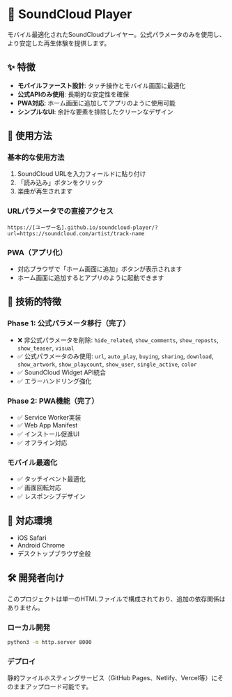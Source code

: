 # 🎵 SoundCloud Player

モバイル最適化されたSoundCloudプレイヤー。公式パラメータのみを使用し、より安定した再生体験を提供します。

## ✨ 特徴

- **モバイルファースト設計**: タッチ操作とモバイル画面に最適化
- **公式APIのみ使用**: 長期的な安定性を確保
- **PWA対応**: ホーム画面に追加してアプリのように使用可能
- **シンプルなUI**: 余計な要素を排除したクリーンなデザイン

## 🚀 使用方法

### 基本的な使用方法
1. SoundCloud URLを入力フィールドに貼り付け
2. 「読み込み」ボタンをクリック
3. 楽曲が再生されます

### URLパラメータでの直接アクセス
```
https://[ユーザー名].github.io/soundcloud-player/?url=https://soundcloud.com/artist/track-name
```

### PWA（アプリ化）
- 対応ブラウザで「ホーム画面に追加」ボタンが表示されます
- ホーム画面に追加するとアプリのように起動できます

## 🔧 技術的特徴

### Phase 1: 公式パラメータ移行（完了）
- ❌ 非公式パラメータを削除: `hide_related`, `show_comments`, `show_reposts`, `show_teaser`, `visual`
- ✅ 公式パラメータのみ使用: `url`, `auto_play`, `buying`, `sharing`, `download`, `show_artwork`, `show_playcount`, `show_user`, `single_active`, `color`
- ✅ SoundCloud Widget API統合
- ✅ エラーハンドリング強化

### Phase 2: PWA機能（完了）
- ✅ Service Worker実装
- ✅ Web App Manifest
- ✅ インストール促進UI
- ✅ オフライン対応

### モバイル最適化
- ✅ タッチイベント最適化
- ✅ 画面回転対応
- ✅ レスポンシブデザイン

## 📱 対応環境
- iOS Safari
- Android Chrome
- デスクトップブラウザ全般

## 🛠️ 開発者向け

このプロジェクトは単一のHTMLファイルで構成されており、追加の依存関係はありません。

### ローカル開発
```bash
python3 -m http.server 8000
```

### デプロイ
静的ファイルホスティングサービス（GitHub Pages、Netlify、Vercel等）にそのままアップロード可能です。
